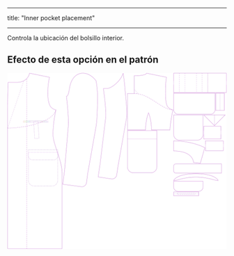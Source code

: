 - - -
title: "Inner pocket placement"
- - -

Controla la ubicación del bolsillo interior.

## Efecto de esta opción en el patrón

![Esta imagen muestra el efecto de esta opción superponiendo varias variantes que tienen un valor diferente para esta opción](carlton_innerpocketplacement_sample.svg "Efecto de esta opción en el patrón")
